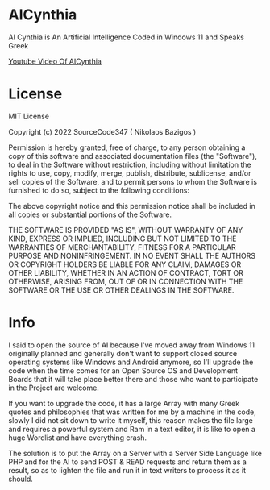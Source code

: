 # AICynthia
AI Cynthia is An Artificial Intelligence Coded in Windows 11 and Speaks Greek

<a href="https://www.youtube.com/watch?v=49WWfwpwYdY">Youtube Video Of AICynthia</a>

# License

MIT License

Copyright (c) 2022 SourceCode347 ( Nikolaos Bazigos )

Permission is hereby granted, free of charge, to any person obtaining a copy
of this software and associated documentation files (the "Software"), to deal
in the Software without restriction, including without limitation the rights
to use, copy, modify, merge, publish, distribute, sublicense, and/or sell
copies of the Software, and to permit persons to whom the Software is
furnished to do so, subject to the following conditions:

The above copyright notice and this permission notice shall be included in all
copies or substantial portions of the Software.

THE SOFTWARE IS PROVIDED "AS IS", WITHOUT WARRANTY OF ANY KIND, EXPRESS OR
IMPLIED, INCLUDING BUT NOT LIMITED TO THE WARRANTIES OF MERCHANTABILITY,
FITNESS FOR A PARTICULAR PURPOSE AND NONINFRINGEMENT. IN NO EVENT SHALL THE
AUTHORS OR COPYRIGHT HOLDERS BE LIABLE FOR ANY CLAIM, DAMAGES OR OTHER
LIABILITY, WHETHER IN AN ACTION OF CONTRACT, TORT OR OTHERWISE, ARISING FROM,
OUT OF OR IN CONNECTION WITH THE SOFTWARE OR THE USE OR OTHER DEALINGS IN THE
SOFTWARE.

# Info

I said to open the source of AI because I've moved away from Windows 11 originally planned and generally don't want to support closed source operating systems like Windows and Android anymore, so I'll upgrade the code when the time comes for an Open Source OS and Development Boards that it will take place better there and those who want to participate in the Project are welcome.

If you want to upgrade the code, it has a large Array with many Greek quotes and philosophies that was written for me by a machine in the code, slowly I did not sit down to write it myself, this reason makes the file large and requires a powerful system and Ram in a text editor, it is like to open a huge Wordlist and have everything crash.

The solution is to put the Array on a Server with a Server Side Language like PHP and for the AI to send POST & READ requests and return them as a result, so as to lighten the file and run it in text writers to process it as it should.
